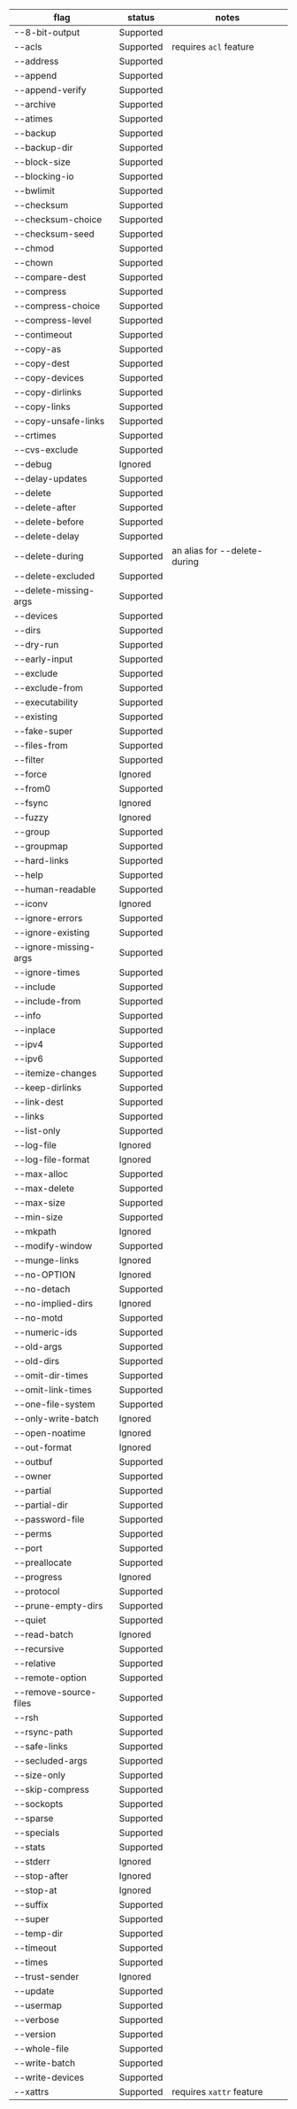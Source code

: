 | flag | status | notes |
| --- | --- | --- |
| --8-bit-output | Supported |  |
| --acls | Supported | requires `acl` feature |
| --address | Supported |  |
| --append | Supported |  |
| --append-verify | Supported |  |
| --archive | Supported |  |
| --atimes | Supported |  |
| --backup | Supported |  |
| --backup-dir | Supported |  |
| --block-size | Supported |  |
| --blocking-io | Supported |  |
| --bwlimit | Supported |  |
| --checksum | Supported |  |
| --checksum-choice | Supported |  |
| --checksum-seed | Supported |  |
| --chmod | Supported |  |
| --chown | Supported |  |
| --compare-dest | Supported |  |
| --compress | Supported |  |
| --compress-choice | Supported |  |
| --compress-level | Supported |  |
| --contimeout | Supported |  |
| --copy-as | Supported |  |
| --copy-dest | Supported |  |
| --copy-devices | Supported |  |
| --copy-dirlinks | Supported |  |
| --copy-links | Supported |  |
| --copy-unsafe-links | Supported |  |
| --crtimes | Supported |  |
| --cvs-exclude | Supported |  |
| --debug | Ignored |  |
| --delay-updates | Supported |  |
| --delete | Supported |  |
| --delete-after | Supported |  |
| --delete-before | Supported |  |
| --delete-delay | Supported |  |
| --delete-during | Supported | an alias for --delete-during |
| --delete-excluded | Supported |  |
| --delete-missing-args | Supported |  |
| --devices | Supported |  |
| --dirs | Supported |  |
| --dry-run | Supported |  |
| --early-input | Supported |  |
| --exclude | Supported |  |
| --exclude-from | Supported |  |
| --executability | Supported |  |
| --existing | Supported |  |
| --fake-super | Supported |  |
| --files-from | Supported |  |
| --filter | Supported |  |
| --force | Ignored |  |
| --from0 | Supported |  |
| --fsync | Ignored |  |
| --fuzzy | Ignored |  |
| --group | Supported |  |
| --groupmap | Supported |  |
| --hard-links | Supported |  |
| --help | Supported |  |
| --human-readable | Supported |  |
| --iconv | Ignored |  |
| --ignore-errors | Supported |  |
| --ignore-existing | Supported |  |
| --ignore-missing-args | Supported |  |
| --ignore-times | Supported |  |
| --include | Supported |  |
| --include-from | Supported |  |
| --info | Supported |  |
| --inplace | Supported |  |
| --ipv4 | Supported |  |
| --ipv6 | Supported |  |
| --itemize-changes | Supported |  |
| --keep-dirlinks | Supported |  |
| --link-dest | Supported |  |
| --links | Supported |  |
| --list-only | Supported |  |
| --log-file | Ignored |  |
| --log-file-format | Ignored |  |
| --max-alloc | Supported |  |
| --max-delete | Supported |  |
| --max-size | Supported |  |
| --min-size | Supported |  |
| --mkpath | Ignored |  |
| --modify-window | Supported |  |
| --munge-links | Ignored |  |
| --no-OPTION | Ignored |  |
| --no-detach | Supported |  |
| --no-implied-dirs | Ignored |  |
| --no-motd | Supported |  |
| --numeric-ids | Supported |  |
| --old-args | Supported |  |
| --old-dirs | Supported |  |
| --omit-dir-times | Supported |  |
| --omit-link-times | Supported |  |
| --one-file-system | Supported |  |
| --only-write-batch | Ignored |  |
| --open-noatime | Ignored |  |
| --out-format | Ignored |  |
| --outbuf | Supported |  |
| --owner | Supported |  |
| --partial | Supported |  |
| --partial-dir | Supported |  |
| --password-file | Supported |  |
| --perms | Supported |  |
| --port | Supported |  |
| --preallocate | Supported |  |
| --progress | Ignored |  |
| --protocol | Supported |  |
| --prune-empty-dirs | Supported |  |
| --quiet | Supported |  |
| --read-batch | Ignored |  |
| --recursive | Supported |  |
| --relative | Supported |  |
| --remote-option | Supported |  |
| --remove-source-files | Supported |  |
| --rsh | Supported |  |
| --rsync-path | Supported |  |
| --safe-links | Supported |  |
| --secluded-args | Supported |  |
| --size-only | Supported |  |
| --skip-compress | Supported |  |
| --sockopts | Supported |  |
| --sparse | Supported |  |
| --specials | Supported |  |
| --stats | Supported |  |
| --stderr | Ignored |  |
| --stop-after | Ignored |  |
| --stop-at | Ignored |  |
| --suffix | Supported |  |
| --super | Supported |  |
| --temp-dir | Supported |  |
| --timeout | Supported |  |
| --times | Supported |  |
| --trust-sender | Ignored |  |
| --update | Supported |  |
| --usermap | Supported |  |
| --verbose | Supported |  |
| --version | Supported |  |
| --whole-file | Supported |  |
| --write-batch | Supported |  |
| --write-devices | Supported |  |
| --xattrs | Supported | requires `xattr` feature |

